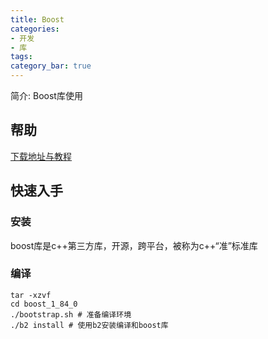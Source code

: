 ```yaml
---
title: Boost
categories:
- 开发
- 库
tags:
category_bar: true
---
```

简介: Boost库使用
<!-- more -->
## 帮助
[下载地址与教程](https://www.boost.org/doc/libs/1_83_0/more/getting_started/windows.html#link-your-program-to-a-boost-library)  
## 快速入手
### 安装
boost库是c++第三方库，开源，跨平台，被称为c++“准”标准库
### 编译
```
tar -xzvf 
cd boost_1_84_0
./bootstrap.sh # 准备编译环境
./b2 install # 使用b2安装编译和boost库
```
